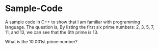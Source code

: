 Sample-Code
===========

A sample code in C++ to show that I am familiar with programming language. The question is, By listing the first six prime numbers: 2, 3, 5, 7, 11, and 13, we can see that the 6th prime is 13.

What is the 10 001st prime number?
